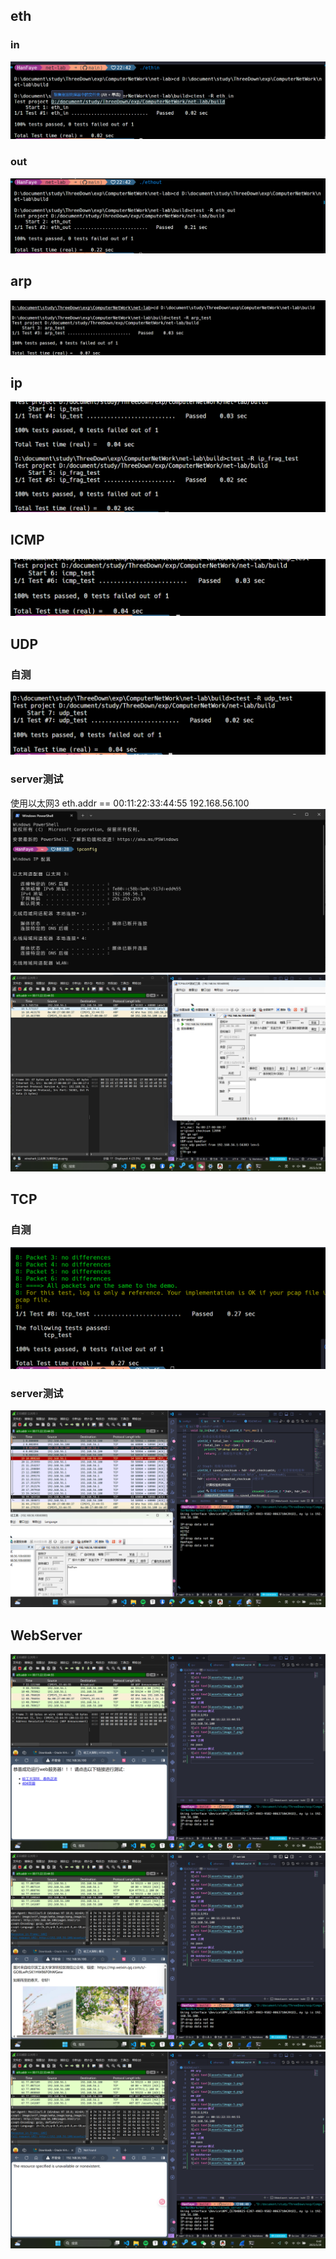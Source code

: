 ## eth
### in
![alt text](assets/image.png)
### out 
![alt text](assets/image-1.png)
## arp
![alt text](assets/image-2.png)
## ip
![alt text](assets/image-3.png)
## ICMP
![alt text](assets/image-4.png)
## UDP
### 自测
![alt text](assets/image-5.png)
### server测试
使用以太网3
eth.addr == 00:11:22:33:44:55
192.168.56.100
![alt text](assets/image-6.png)
![alt text](assets/image-7.png)
## TCP
### 自测
![alt text](assets/image-12.png)
### server测试
![alt text](assets/image-8.png)
## WebServer
![alt text](assets/image-9.png)
![alt text](assets/image-10.png)
![alt text](assets/image-11.png)